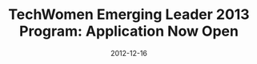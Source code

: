 ---
layout: post
title:  "TechWomen Emerging Leader 2013 Program: Application Now Open"
date:   2012-12-16
image: placeholder.png
categories: 
---